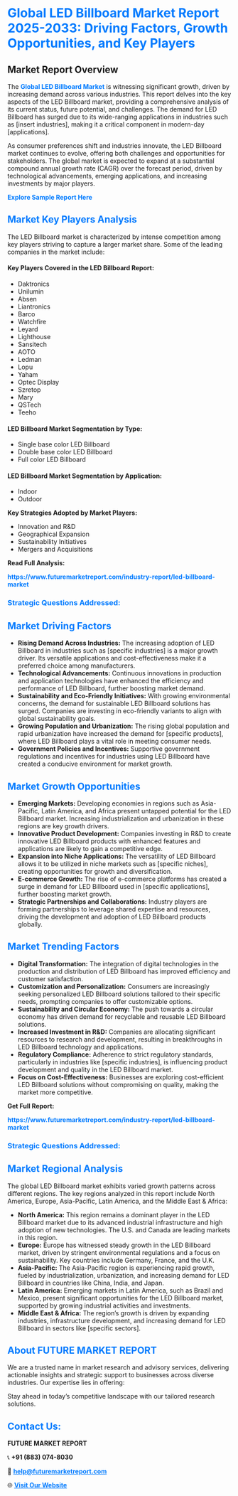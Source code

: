 <h1 style="color: #007BFF;">Global LED Billboard Market Report 2025-2033: Driving Factors, Growth Opportunities, and Key Players</h1>

<section id="overview">
<h2>Market Report Overview</h2>
<p>The <a href="https://www.futuremarketreport.com/industry-report/led-billboard-market" style="color: #007BFF; text-decoration: none;"><strong>Global LED Billboard Market</strong></a> is witnessing significant growth, driven by increasing demand across various industries. This report delves into the key aspects of the LED Billboard market, providing a comprehensive analysis of its current status, future potential, and challenges. The demand for LED Billboard has surged due to its wide-ranging applications in industries such as [insert industries], making it a critical component in modern-day [applications].</p>
<p>As consumer preferences shift and industries innovate, the LED Billboard market continues to evolve, offering both challenges and opportunities for stakeholders. The global market is expected to expand at a substantial compound annual growth rate (CAGR) over the forecast period, driven by technological advancements, emerging applications, and increasing investments by major players.</p>
</section>

<section id="overview">
<p><a href="https://www.futuremarketreport.com/request-sample/reportId=50400" style="color: #007BFF; text-decoration: none;"><strong>Explore Sample Report Here</strong></a></p>
</section>

<section id="key-players">
<h2 style="color: #007BFF;">Market Key Players Analysis</h2>
<p>The LED Billboard market is characterized by intense competition among key players striving to capture a larger market share. Some of the leading companies in the market include:</p>
<h4>Key Players Covered in the LED Billboard Report:</h4>
<ul><li>Daktronics</li><li>Unilumin</li><li>Absen</li><li>Liantronics</li><li>Barco</li><li>Watchfire</li><li>Leyard</li><li>Lighthouse</li><li>Sansitech</li><li>AOTO</li><li>Ledman</li><li>Lopu</li><li>Yaham</li><li>Optec Display</li><li>Szretop</li><li>Mary</li><li>QSTech</li><li>Teeho</li></ul>
<h4>LED Billboard Market Segmentation by Type:</h4>
<ul><li>Single base color LED Billboard</li><li>Double base color LED Billboard</li><li>Full color LED Billboard</li></ul>

<h4>LED Billboard Market Segmentation by Application:</h4>
<ul><li>Indoor</li><li>Outdoor</li></ul>
<p><strong>Key Strategies Adopted by Market Players:</strong></p>
<ul>
<li>Innovation and R&D</li>
<li>Geographical Expansion</li>
<li>Sustainability Initiatives</li>
<li>Mergers and Acquisitions</li>
</ul>
</section>

<section>
<p><strong>Read Full Analysis: </strong></p><a href="https://www.futuremarketreport.com/industry-report/led-billboard-market" style="color: #007BFF; text-decoration: none;"><strong>https://www.futuremarketreport.com/industry-report/led-billboard-market</strong></a>
<h3 style="color: #007BFF;">Strategic Questions Addressed:</h3>
</section>

<section id="driving-factors">
<h2 style="color: #007BFF;">Market Driving Factors</h2>
<ul>
<li><strong>Rising Demand Across Industries:</strong> The increasing adoption of LED Billboard in industries such as [specific industries] is a major growth driver. Its versatile applications and cost-effectiveness make it a preferred choice among manufacturers.</li>
<li><strong>Technological Advancements:</strong> Continuous innovations in production and application technologies have enhanced the efficiency and performance of LED Billboard, further boosting market demand.</li>
<li><strong>Sustainability and Eco-Friendly Initiatives:</strong> With growing environmental concerns, the demand for sustainable LED Billboard solutions has surged. Companies are investing in eco-friendly variants to align with global sustainability goals.</li>
<li><strong>Growing Population and Urbanization:</strong> The rising global population and rapid urbanization have increased the demand for [specific products], where LED Billboard plays a vital role in meeting consumer needs.</li>
<li><strong>Government Policies and Incentives:</strong> Supportive government regulations and incentives for industries using LED Billboard have created a conducive environment for market growth.</li>
</ul>
</section>

<section id="growth-opportunities">
<h2 style="color: #007BFF;">Market Growth Opportunities</h2>
<ul>
<li><strong>Emerging Markets:</strong> Developing economies in regions such as Asia-Pacific, Latin America, and Africa present untapped potential for the LED Billboard market. Increasing industrialization and urbanization in these regions are key growth drivers.</li>
<li><strong>Innovative Product Development:</strong> Companies investing in R&D to create innovative LED Billboard products with enhanced features and applications are likely to gain a competitive edge.</li>
<li><strong>Expansion into Niche Applications:</strong> The versatility of LED Billboard allows it to be utilized in niche markets such as [specific niches], creating opportunities for growth and diversification.</li>
<li><strong>E-commerce Growth:</strong> The rise of e-commerce platforms has created a surge in demand for LED Billboard used in [specific applications], further boosting market growth.</li>
<li><strong>Strategic Partnerships and Collaborations:</strong> Industry players are forming partnerships to leverage shared expertise and resources, driving the development and adoption of LED Billboard products globally.</li>
</ul>
</section>

<section id="trending-factors">
<h2 style="color: #007BFF;">Market Trending Factors</h2>
<ul>
<li><strong>Digital Transformation:</strong> The integration of digital technologies in the production and distribution of LED Billboard has improved efficiency and customer satisfaction.</li>
<li><strong>Customization and Personalization:</strong> Consumers are increasingly seeking personalized LED Billboard solutions tailored to their specific needs, prompting companies to offer customizable options.</li>
<li><strong>Sustainability and Circular Economy:</strong> The push towards a circular economy has driven demand for recyclable and reusable LED Billboard solutions.</li>
<li><strong>Increased Investment in R&D:</strong> Companies are allocating significant resources to research and development, resulting in breakthroughs in LED Billboard technology and applications.</li>
<li><strong>Regulatory Compliance:</strong> Adherence to strict regulatory standards, particularly in industries like [specific industries], is influencing product development and quality in the LED Billboard market.</li>
<li><strong>Focus on Cost-Effectiveness:</strong> Businesses are exploring cost-efficient LED Billboard solutions without compromising on quality, making the market more competitive.</li>
</ul>
</section>

<section>
<p><strong>Get Full Report: </strong></p><a href="https://www.futuremarketreport.com/industry-report/led-billboard-market" style="color: #007BFF; text-decoration: none;"><strong>https://www.futuremarketreport.com/industry-report/led-billboard-market</strong></a>
<h3 style="color: #007BFF;">Strategic Questions Addressed:</h3>
</section>


<section id="regional-analysis">
<h2 style="color: #007BFF;">Market Regional Analysis</h2>
<p>The global LED Billboard market exhibits varied growth patterns across different regions. The key regions analyzed in this report include North America, Europe, Asia-Pacific, Latin America, and the Middle East & Africa:</p>
<ul>
<li><strong>North America:</strong> This region remains a dominant player in the LED Billboard market due to its advanced industrial infrastructure and high adoption of new technologies. The U.S. and Canada are leading markets in this region.</li>
<li><strong>Europe:</strong> Europe has witnessed steady growth in the LED Billboard market, driven by stringent environmental regulations and a focus on sustainability. Key countries include Germany, France, and the U.K.</li>
<li><strong>Asia-Pacific:</strong> The Asia-Pacific region is experiencing rapid growth, fueled by industrialization, urbanization, and increasing demand for LED Billboard in countries like China, India, and Japan.</li>
<li><strong>Latin America:</strong> Emerging markets in Latin America, such as Brazil and Mexico, present significant opportunities for the LED Billboard market, supported by growing industrial activities and investments.</li>
<li><strong>Middle East & Africa:</strong> The region’s growth is driven by expanding industries, infrastructure development, and increasing demand for LED Billboard in sectors like [specific sectors].</li>
</ul>
</section>

<footer>
<h2 style="color: #007BFF;">About FUTURE MARKET REPORT</h2>
<p>We are a trusted name in market research and advisory services, delivering actionable insights and strategic support to businesses across diverse industries. Our expertise lies in offering:</p>

<p>Stay ahead in today’s competitive landscape with our tailored research solutions.</p>

<h2 style="color: #007BFF;">Contact Us:</h2>
<p><strong>FUTURE MARKET REPORT</strong></p>
<p>📞 <strong>+91 (883) 074-8030</strong></p>
<p>📧 <strong><a href="mailto:help@futuremarketreport.com" style="color: #007BFF;">help@futuremarketreport.com</a></strong></p>
<p>🌐 <strong><a href="https://www.futuremarketreport.com/" style="color: #007BFF;">Visit Our Website</a></strong></p>
</footer>
